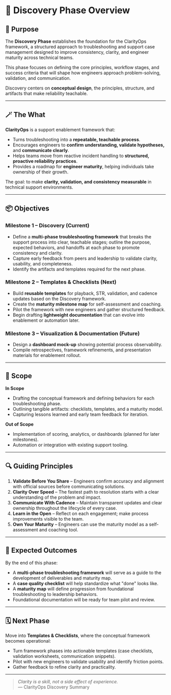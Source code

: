 # 🧭 Discovery Phase Overview

## 🎯 Purpose

The **Discovery Phase** establishes the foundation for the ClarityOps framework, a structured approach to troubleshooting and support case management designed to improve consistency, clarity, and engineer maturity across technical teams.

This phase focuses on defining the core principles, workflow stages, and success criteria that will shape how engineers approach problem-solving, validation, and communication.  

Discovery centers on **conceptual design**, the principles, structure, and artifacts that make reliability teachable.

---

## 🪄 The What

**ClarityOps** is a support enablement framework that:
- Turns troubleshooting into a **repeatable, teachable process**.  
- Encourages engineers to **confirm understanding, validate hypotheses,** and **communicate clearly**.  
- Helps teams move from reactive incident handling to **structured, proactive reliability practices**.  
- Provides a roadmap for **engineer maturity**, helping individuals take ownership of their growth.  

The goal: to make **clarity, validation, and consistency measurable** in technical support environments.  

---

## 📦 Objectives

### Milestone 1 – Discovery (Current)
- Define a **multi-phase troubleshooting framework** that breaks the support process into clear, teachable stages; outline the purpose, expected behaviors, and handoffs at each phase to promote consistency and clarity.  
- Capture early feedback from peers and leadership to validate clarity, usability, and completeness.  
- Identify the artifacts and templates required for the next phase.

### Milestone 2 – Templates & Checklists (Next)
- Build **reusable templates** for playback, STR, validation, and cadence updates based on the Discovery framework.  
- Create the **maturity milestone map** for self-assessment and coaching.  
- Pilot the framework with new engineers and gather structured feedback.  
- Begin drafting **lightweight documentation** that can evolve into enablement or automation later.

### Milestone 3 – Visualization & Documentation (Future)
- Design a **dashboard mock-up** showing potential process observability.  
- Compile retrospectives, framework refinements, and presentation materials for enablement rollout. 

---

## 🧱 Scope

**In Scope**
- Drafting the conceptual framework and defining behaviors for each troubleshooting phase.  
- Outlining tangible artifacts: checklists, templates, and a maturity model.  
- Capturing lessons learned and early team feedback for iteration.  

**Out of Scope**
- Implementation of scoring, analytics, or dashboards (planned for later milestones).  
- Automation or integration with existing support tooling.

---

## 🔍 Guiding Principles

1. **Validate Before You Share** – Engineers confirm accuracy and alignment with official sources before communicating solutions.  
2. **Clarity Over Speed** – The fastest path to resolution starts with a clear understanding of the problem and impact.  
3. **Communicate With Cadence** – Maintain transparent updates and clear ownership throughout the lifecycle of every case.  
4. **Learn in the Open** – Reflect on each engagement; make process improvements visible to the team.  
5. **Own Your Maturity** – Engineers can use the maturity model as a self-assessment and coaching tool.  

---

## 🧠 Expected Outcomes

By the end of this phase:
- A **multi-phase troubleshooting framework** will serve as a guide to the development of deliverables and maturity map.  
- A **case quality checklist** will help standardize what "done" looks like.  
- A **maturity map** will define progression from foundational troubleshooting to leadership behaviors.  
- Foundational documentation will be ready for team pilot and review.

---

## 🗓️ Next Phase

Move into **Templates & Checklists**, where the conceptual framework becomes operational:  
- Turn framework phases into actionable templates (case checklists, validation worksheets, communication snippets).  
- Pilot with new engineers to validate usability and identify friction points.  
- Gather feedback to refine clarity and practicality.

---

> *Clarity is a skill, not a side effect of experience.*  
> — ClarityOps Discovery Summary

